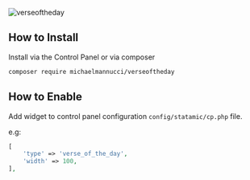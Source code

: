![verseoftheday](https://laravel-og.beyondco.de/Verse%20of%20the%20Day.png?theme=light&packageManager=composer+require&packageName=michaelmannucci%2Fverseoftheday&pattern=architect&style=style_1&description=Start+your+day+with+the+Word+of+life&md=1&showWatermark=0&fontSize=100px&images=book-open)

## How to Install

Install via the Control Panel or via composer

```bash
composer require michaelmannucci/verseoftheday
```

## How to Enable

Add widget to control panel configuration `config/statamic/cp.php` file.

e.g:
```php
[
	'type' => 'verse_of_the_day',
	'width' => 100,
],
```

